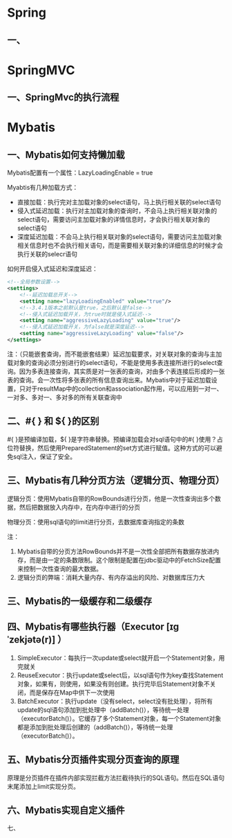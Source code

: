 # Spring

## 一、



# SpringMVC

## 一、SpringMvc的执行流程







# Mybatis

## 一、Mybatis如何支持懒加载

Mybatis配置有一个属性：LazyLoadingEnable = true

Myabtis有几种加载方式：

- 直接加载：执行完对主加载对象的select语句，马上执行相关联的select语句
- 侵入式延迟加载：执行对主加载对象的查询时，不会马上执行相关联对象的select语句，需要访问主加载对象的详情信息时，才会执行相关联对象的select语句
- 深度延迟加载：不会马上执行相关联对象的select语句，需要访问主加载对象相关信息时也不会执行相关语句，而是需要相关联对象的详细信息的时候才会执行关联的selecr语句

如何开启侵入式延迟和深度延迟：

```xml
<!--全局参数设置-->
<settings>
    <!--延迟加载总开关-->
    <setting name="lazyLoadingEnabled" value="true"/>
    <!--3.4.1版本之前默认是true，之后默认是false-->
    <!--侵入式延迟加载开关，为true时就是侵入式延迟-->
    <setting name="aggressiveLazyLoading" value="true"/>
    <!--侵入式延迟加载开关，为false就是深度延迟-->
    <setting name="aggressiveLazyLoading" value="false"/>
</settings>

```

注：（只能嵌套查询，而不能嵌套结果）延迟加载要求，对关联对象的查询与主加载对象的查询必须分别进行的select语句，不能是使用多表连接所进行的select查询。因为多表连接查询，其实质是对一张表的查询，对由多个表连接后形成的一张表的查询。会一次性将多张表的所有信息查询出来。Mybatis中对于延迟加载设置，只对于resultMap中的collection和association起作用，可以应用到一对一、一对多、多对一、多对多的所有关联查询中

## 二、#{ } 和 ${ }的区别

#{ }是预编译加载，${ }是字符串替换。预编译加载会对sql语句中的#{ }使用？占位符替换，然后使用PreparedStatement的set方式进行赋值。这种方式的可以避免sql注入，保证了安全。

## 三、Mybatis有几种分页方法（逻辑分页、物理分页）

逻辑分页：使用Mybatis自带的RowBounds进行分页，他是一次性查询出多个数据，然后把数据放入内存中，在内存中进行的分页

物理分页：使用sql语句的limit进行分页，去数据库查询指定的条数

注：

1. Mybatis自带的分页方法RowBounds并不是一次性全部把所有数据存放进内存，而是由一定的条数限制。这个限制是配置在jdbc驱动中的FetchSize配置来控制一次性查询的最大数据。
2. 逻辑分页的弊端：消耗大量内存、有内存溢出的风险、对数据库压力大

## 三、Mybatis的一级缓存和二级缓存



## 四、Mybatis有哪些执行器（Executor [ɪɡˈzekjətə(r)] ）

1. SimpleExecutor：每执行一次update或select就开启一个Statement对象，用完就关
2. ReuseExecutor：执行update或select后，以sql语句作为key查找Statement对象，如果有，则使用，如果没有则创建。执行完毕后Statement对象不关闭，而是保存在Map中供下一次使用
3. BatchExecutor：执行update（没有select，select没有批处理），将所有update的sql语句添加到批处理中（addBatch()），等待统一处理（executorBatch()）。它缓存了多个Statement对象，每一个Statement对象都是添加到批处理后创建的（addBatch()），等待统一处理（executorBatch()）。

## 五、Mybatis分页插件实现分页查询的原理

原理是分页插件在插件内部实现拦截方法拦截待执行的SQL语句。然后在SQL语句末尾添加上limit实现分页。

## 六、Mybatis实现自定义插件



七、



























